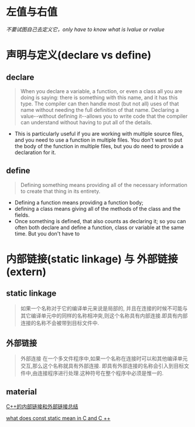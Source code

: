 # 左值与右值


*不要试图自己去定义它，only have to know what is lvalue or rvalue*


# 声明与定义(declare vs define)

## declare
>When you declare a variable, a function, or even a class all you are doing is saying: there is something with this name, and it has this type. The compiler can then handle most (but not all) uses of that name without needing the full definition of that name. Declaring a value--without defining it--allows you to write code that the compiler can understand without having to put all of the details. 


- This is particularly useful if you are working with multiple source files, and you need to use a function in multiple files. You don't want to put the body of the function in multiple files, but you do need to provide a declaration for it.
## define
>Defining something means providing all of the necessary information to create that thing in its entirety. 

- Defining a function means providing a function body; 
- defining a class means giving all of the methods of the class and the fields. 
- Once something is defined, that also counts as declaring it; so you can often both declare and define a function, class or variable at the same time. But you don't have to

# 内部链接(static linkage) 与 外部链接(extern)


## static linkage
>如果一个名称对于它的编译单元来说是局部的, 并且在连接的时候不可能与其它编译单元中的同样的名称相冲突,则这个名称具有内部连接.即具有内部连接的名称不会被带到目标文件中.


## 外部链接
>外部连接 在一个多文件程序中,如果一个名称在连接时可以和其他编译单元交互,那么这个名称就具有外部连接. 即具有外部连接的名称会引入到目标文件中,由连接程序进行处理.这种符号在整个程序中必须是惟一的.



## material


[C++的内部链接和外部链接总结]( https://blog.csdn.net/xiexievv/article/details/8491494#:~:text=%E5%86%85%E9%83%A8%E8%BF%9E%E6%8E%A5%20%E5%A6%82%E6%9E%9C%E4%B8%80%E4%B8%AA%E5%90%8D%E7%A7%B0%E5%AF%B9%E4%BA%8E%E5%AE%83%E7%9A%84%E7%BC%96%E8%AF%91%E5%8D%95%E5%85%83%E6%9D%A5%E8%AF%B4%E6%98%AF%E5%B1%80%E9%83%A8%E7%9A%84%2C,%E5%B9%B6%E4%B8%94%E5%9C%A8%E8%BF%9E%E6%8E%A5%E7%9A%84%E6%97%B6%E5%80%99%E4%B8%8D%E5%8F%AF%E8%83%BD%E4%B8%8E%E5%85%B6%E5%AE%83%E7%BC%96%E8%AF%91%E5%8D%95%E5%85%83%E4%B8%AD%E7%9A%84%E5%90%8C%E6%A0%B7%E7%9A%84%E5%90%8D%E7%A7%B0%E7%9B%B8%E5%86%B2%E7%AA%81%2C%E5%88%99%E8%BF%99%E4%B8%AA%E5%90%8D%E7%A7%B0%E5%85%B7%E6%9C%89%E5%86%85%E9%83%A8%E8%BF%9E%E6%8E%A5.%E5%8D%B3%20%E5%85%B7%E6%9C%89%E5%86%85%E9%83%A8%E8%BF%9E%E6%8E%A5%E7%9A%84%E5%90%8D%E7%A7%B0%E4%B8%8D%E4%BC%9A%E8%A2%AB%E5%B8%A6%E5%88%B0%E7%9B%AE%E6%A0%87%E6%96%87%E4%BB%B6%E4%B8%AD.)

[what does const static mean in C and C ++](https://stackoverflow.com/questions/177437/what-does-const-static-mean-in-c-and-c/177781#177781?newreg=5e127facde354737af6946e99af9ae62)

